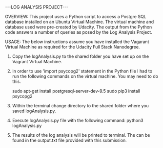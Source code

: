 ---LOG ANALYSIS PROJECT---

OVERVIEW:
This project uses a Python script to access a Postgre SQL database installed on an Ubuntu Virtual Machine. The virtual machine and database used were pre-created by Udacity. The output from the Python code answers a number of queries as posed by the Log Analysis Project.

USAGE:
The below instructions assume you have installed the Vagarant Virtual Machine as required for the Udacity Full Stack Nanodegree.

1. Copy the logAnalysis.py to the shared folder you have set up on the Vagrant Virtual Machine.

2. In order to use 'import psycopg2' statement in the Python file I had to run the following commands on the virtual machine. You may need to do this.

	sudo apt-get install postgresql-server-dev-9.5
	sudo pip3 install psycopg2

3. Within the terminal change directory to the shared folder where you saved logAnalysis.py.

4. Execute logAnalysis.py file with the following command:
	python3 logAnalysis.py

5. The results of the log analysis will be printed to terminal. The can be found in the output.txt file provided with this submission.